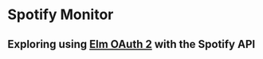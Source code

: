 # Spotify Monitor

## Exploring using [Elm OAuth 2](https://github.com/truqu/elm-oauth2) with the Spotify API